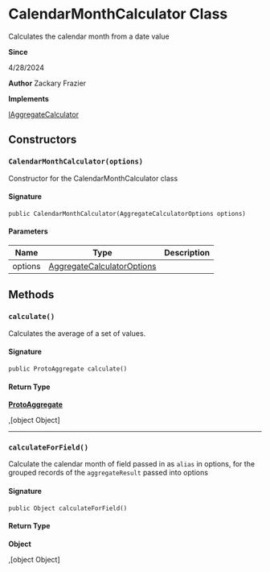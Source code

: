 # CalendarMonthCalculator Class

Calculates the calendar month from a date value

**Since** 

4/28/2024

**Author** Zackary Frazier

**Implements**

[IAggregateCalculator](IAggregateCalculator.md)

## Constructors
### `CalendarMonthCalculator(options)`

Constructor for the CalendarMonthCalculator class

#### Signature
```apex
public CalendarMonthCalculator(AggregateCalculatorOptions options)
```

#### Parameters
| Name | Type | Description |
|------|------|-------------|
| options | [AggregateCalculatorOptions](AggregateCalculatorOptions.md) |  |

## Methods
### `calculate()`

Calculates the average of a set of values.

#### Signature
```apex
public ProtoAggregate calculate()
```

#### Return Type
**[ProtoAggregate](ProtoAggregate.md)**

,[object Object]

---

### `calculateForField()`

Calculate the calendar month of field passed in as `alias` in options, 
for the grouped records of the `aggregateResult` passed into options

#### Signature
```apex
public Object calculateForField()
```

#### Return Type
**Object**

,[object Object]